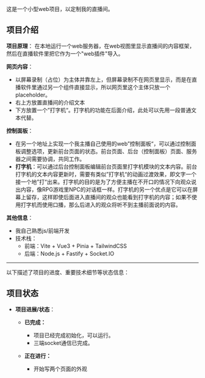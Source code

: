 这是一个小型web项目，以定制我的直播间。

## 项目介绍

**项目原理**：
在本地运行一个web服务器，在web视图里显示直播间的内容框架，然后在直播软件里把它作为一个"web插件"导入。

**网页内容**：
- 以屏幕录制（占位）为主体并靠左上，但屏幕录制不在网页里显示，而是在直播软件里通过另一个组件直接显示，所以网页里这个主体只放一个placeholder。
- 右上方放置直播间的介绍文本
- 下方放置一个”打字机“。打字机的功能在后面介绍，此处可以先用一段普通文本代替。

**控制面板**：
- 在另一个地址上实现一个我主播自己使用的web”控制面板“，可以通过控制面板调整选项，更新前台页面的状态。前台页面、后台（控制面板）页面、服务器之间需要协调，共同工作。
- **打字机**：可以通过后台控制面板编辑前台页面里打字机模块的文本内容。前台打字机的文本内容更新时，需要有类似”打字机“的动画过渡效果，即文字一个接一个地”打“出来。打字机的目的是为了方便主播在不开口的情况下向观众说出内容，像RPG游戏里NPC的对话框一样。打字机的另一个优点是它可以在屏幕上留存，这样即使后面进入直播间的观众也能看到打字机的内容；如果不使用打字机而使用口播，那么后进入的观众将听不到主播前面说的内容。

**其他信息**：
- 我自己熟悉js/前端开发
- 技术栈：
	- 前端：Vite + Vue3 + Pinia + TailwindCSS
	- 后端：Node.js + Fastify + Socket.IO

---

以下描述了项目的进度、重要技术细节等状态信息：

## 项目状态

- **项目进展/状态**：

	- **已完成：**
		- 项目已经完成初始化，可以运行。
		- 三端socket通信已完成。
	
    - **正在进行：**
		- 开始写两个页面的外观